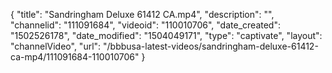 {
    "title": "Sandringham Deluxe  61412 CA.mp4",
    "description": "",
    "channelid": "111091684",
    "videoid": "110010706",
    "date_created": "1502526178",
    "date_modified": "1504049171",
    "type": "captivate",
    "layout": "channelVideo",
    "url": "\/bbbusa-latest-videos\/sandringham-deluxe-61412-ca-mp4\/111091684-110010706"
}